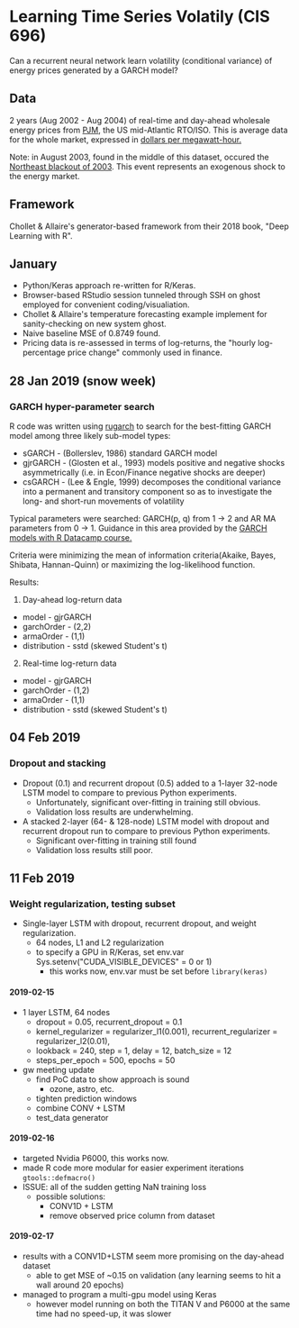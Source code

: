 # Learning Time Series Volatily (CIS 696)

Can a recurrent neural network learn volatility (conditional variance) of energy prices generated by a GARCH model?

## Data

2 years (Aug 2002 - Aug 2004) of real-time and day-ahead wholesale energy prices from [PJM](https://www.pjm.com/markets-and-operations/energy.aspx), the US mid-Atlantic RTO/ISO. This is average data for the whole market, expressed in [dollars per megawatt-hour.](https://www.pjm.com/en/Glossary#index_L)

Note: in August 2003, found in the middle of this dataset, occured the [Northeast blackout of 2003](https://en.wikipedia.org/wiki/Northeast_blackout_of_2003). This event represents an exogenous shock to the energy market.

## Framework

Chollet & Allaire's generator-based framework from their 2018 book, "Deep Learning with R".

## January

* Python/Keras approach re-written for R/Keras.
* Browser-based RStudio session tunneled through SSH on ghost employed for convenient coding/visualiation.
* Chollet & Allaire's temperature forecasting example implement for sanity-checking on new system ghost.
* Naive baseline MSE of 0.8749 found.
* Pricing data is re-assessed in terms of log-returns, the "hourly log-percentage price change" commonly used in finance.

## 28 Jan 2019 (snow week)
### GARCH hyper-parameter search

R code was written using [rugarch](https://cran.r-project.org/web/packages/rugarch/index.html) to search for the best-fitting GARCH model among three likely sub-model types:
* sGARCH    - (Bollerslev, 1986) standard GARCH model
* gjrGARCH  - (Glosten et al., 1993) models positive and negative shocks asymmetrically (i.e. in Econ/Finance negative shocks are deeper)
* csGARCH   - (Lee & Engle, 1999) decomposes  the  conditional  variance  into  a  permanent and transitory component so as to investigate the long- and short-run movements of volatility

Typical parameters were searched: GARCH(p, q) from 1 -> 2 and AR MA parameters from 0 -> 1. Guidance in this area provided by the [GARCH models with R Datacamp course.](https://www.datacamp.com/courses/garch-models-in-r)

Criteria were minimizing the mean of information criteria(Akaike, Bayes, Shibata, Hannan-Quinn) or maximizing the log-likelihood function.

Results:
1. Day-ahead log-return data
  * model       - gjrGARCH
  * garchOrder  - (2,2)
  * armaOrder   - (1,1)
  * distribution - sstd (skewed Student's t)
2. Real-time log-return data
  * model       - gjrGARCH
  * garchOrder  - (1,2)
  * armaOrder   - (1,1)
  * distribution - sstd (skewed Student's t)
  
## 04 Feb 2019
### Dropout and stacking

* Dropout (0.1) and recurrent dropout (0.5) added to a 1-layer 32-node LSTM model to compare to previous Python experiments.
  - Unfortunately, significant over-fitting in training still obvious.
  - Validation loss results are underwhelming.
* A stacked 2-layer (64- & 128-node) LSTM model with dropout and recurrent dropout run to compare to previous Python experiments.
  - Significant over-fitting in training still found
  - Validation loss results still poor.

## 11 Feb 2019
### Weight regularization, testing subset

* Single-layer LSTM with dropout, recurrent dropout, and weight regularization.
  - 64 nodes, L1 and L2 regularization
  - to specify a GPU in R/Keras, set env.var Sys.setenv("CUDA_VISIBLE_DEVICES" = 0 or 1)
    - this works now, env.var must be set before ```library(keras)```

#### 2019-02-15
- 1 layer LSTM, 64 nodes
  - dropout = 0.05, recurrent_dropout = 0.1 
  - kernel_regularizer = regularizer_l1(0.001), recurrent_regularizer = regularizer_l2(0.01),
  - lookback = 240, step = 1, delay = 12, batch_size = 12
  - steps_per_epoch = 500, epochs = 50
- gw meeting update
  - find PoC data to show approach is sound
    - ozone, astro, etc.
  - tighten prediction windows
  - combine CONV + LSTM
  - test_data generator

#### 2019-02-16
- targeted Nvidia P6000, this works now.
- made R code more modular for easier experiment iterations ```gtools::defmacro()```
- ISSUE: all of the sudden getting NaN training loss
  - possible solutions:
    - CONV1D + LSTM
    - remove observed price column from dataset

#### 2019-02-17
- results with a CONV1D+LSTM seem more promising on the day-ahead dataset
  - able to get MSE of ~0.15 on validation (any learning seems to hit a wall around 20 epochs)
- managed to program a multi-gpu model using Keras
  - however model running on both the TITAN V and P6000 at the same time had no speed-up, it was slower
